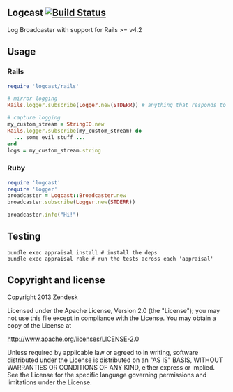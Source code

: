 ## Logcast [![Build Status](https://travis-ci.org/zendesk/logcast.png)](https://travis-ci.org/zendesk/logcast)

Log Broadcaster with support for Rails >= v4.2

## Usage

### Rails

```ruby
require 'logcast/rails'

# mirror logging
Rails.logger.subscribe(Logger.new(STDERR)) # anything that responds to add or (write and close)

# capture logging
my_custom_stream = StringIO.new
Rails.logger.subscribe(my_custom_stream) do
  ... some evil stuff ...
end
logs = my_custom_stream.string
```

### Ruby

```ruby
require 'logcast'
require 'logger'
broadcaster = Logcast::Broadcaster.new
broadcaster.subscribe(Logger.new(STDERR))

broadcaster.info("Hi!")
```

## Testing

```
bundle exec appraisal install # install the deps
bundle exec appraisal rake # run the tests across each 'appraisal'
```

## Copyright and license

Copyright 2013 Zendesk

Licensed under the Apache License, Version 2.0 (the "License"); you may not use this file except in compliance with the License.
You may obtain a copy of the License at

http://www.apache.org/licenses/LICENSE-2.0

Unless required by applicable law or agreed to in writing, software distributed under the License is distributed on an "AS IS" BASIS, WITHOUT WARRANTIES OR CONDITIONS OF ANY KIND, either express or implied. See the License for the specific language governing permissions and limitations under the License.
